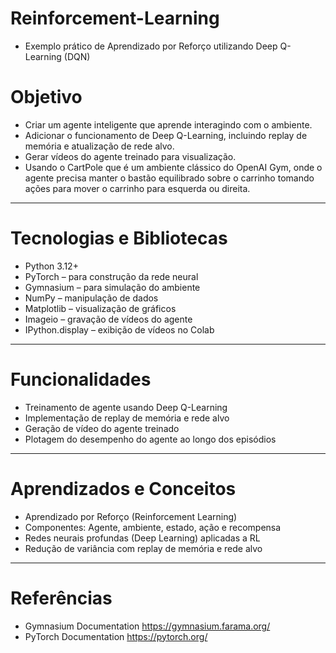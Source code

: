 # Reinforcement-Learning
- Exemplo prático de Aprendizado por Reforço utilizando Deep Q-Learning (DQN)

# Objetivo

- Criar um agente inteligente que aprende interagindo com o ambiente.
- Adicionar o funcionamento de Deep Q-Learning, incluindo replay de memória e atualização de rede alvo.
- Gerar vídeos do agente treinado para visualização.
- Usando o CartPole que é um ambiente clássico do OpenAI Gym, onde o agente precisa manter o bastão equilibrado sobre o carrinho tomando ações para mover o carrinho para esquerda ou direita.

---- 

# Tecnologias e Bibliotecas

- Python 3.12+
- PyTorch – para construção da rede neural
- Gymnasium – para simulação do ambiente
- NumPy – manipulação de dados
- Matplotlib – visualização de gráficos
- Imageio – gravação de vídeos do agente
- IPython.display – exibição de vídeos no Colab
---- 

# Funcionalidades
- Treinamento de agente usando Deep Q-Learning
- Implementação de replay de memória e rede alvo
- Geração de vídeo do agente treinado
- Plotagem do desempenho do agente ao longo dos episódios
----

#  Aprendizados e Conceitos

- Aprendizado por Reforço (Reinforcement Learning)
- Componentes: Agente, ambiente, estado, ação e recompensa
- Redes neurais profundas (Deep Learning) aplicadas a RL
- Redução de variância com replay de memória e rede alvo
----

#  Referências

- Gymnasium Documentation https://gymnasium.farama.org/
- PyTorch Documentation https://pytorch.org/

